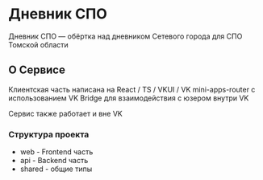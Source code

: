 # Дневник СПО

Дневник СПО — обёртка над дневником Сетевого города для СПО Томской области

## О Сервисе

Клиентская часть написана на React / TS / VKUI / VK mini-apps-router с использованием VK Bridge для взаимодействия с
юзером внутри VK

Сервис также работает и вне VK

### Структура проекта

- web - Frontend часть
- api - Backend часть
- shared - общие типы
